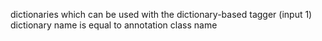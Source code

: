 dictionaries which can be used with the dictionary-based tagger (input 1)
dictionary name is equal to annotation class name

